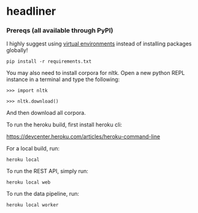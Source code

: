 # headliner

### Prereqs (all available through PyPI)

I highly suggest using [virtual environments](https://virtualenvwrapper.readthedocs.io/en/latest/) instead of installing packages globally!

`pip install -r requirements.txt`

You may also need to install corpora for nltk. Open a new python REPL instance in a terminal and type the following:

`>>> import nltk`

`>>> nltk.download()`

And then download all corpora.

To run the heroku build, first install heroku cli:

https://devcenter.heroku.com/articles/heroku-command-line

For a local build, run:

`heroku local`

To run the REST API, simply run:

`heroku local web`

To run the data pipeline, run:

`heroku local worker`
